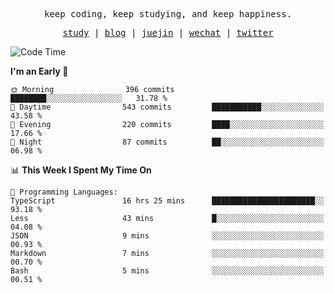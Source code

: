 <p align="center">
  <samp>
    <span>keep coding, keep studying, and keep happiness.</span>
  </samp>
</p>

<p align="center">
  <samp>
    <a href="https://github.com/ouduidui/fe-study">study</a> |
    <a href="https://deweyou.me">blog</a>  |
    <a href="https://juejin.cn/user/4309700183594366">juejin</a> |
    <a href="https://user-images.githubusercontent.com/54696834/165071004-6509e3f2-90c3-448c-9d92-3da42b0c2021.jpeg">wechat</a> |
    <a href="https://twitter.com/ouduidui">twitter</a>
  </samp>
</p>

<!--START_SECTION:waka-->
![Code Time](http://img.shields.io/badge/Code%20Time-4%2C581%20hrs%2029%20mins-blue)

**I'm an Early 🐤** 

```text
🌞 Morning                396 commits         ████████░░░░░░░░░░░░░░░░░   31.78 % 
🌆 Daytime                543 commits         ███████████░░░░░░░░░░░░░░   43.58 % 
🌃 Evening                220 commits         ████░░░░░░░░░░░░░░░░░░░░░   17.66 % 
🌙 Night                  87 commits          ██░░░░░░░░░░░░░░░░░░░░░░░   06.98 % 
```


📊 **This Week I Spent My Time On** 

```text
💬 Programming Languages: 
TypeScript               16 hrs 25 mins      ███████████████████████░░   93.18 % 
Less                     43 mins             █░░░░░░░░░░░░░░░░░░░░░░░░   04.08 % 
JSON                     9 mins              ░░░░░░░░░░░░░░░░░░░░░░░░░   00.93 % 
Markdown                 7 mins              ░░░░░░░░░░░░░░░░░░░░░░░░░   00.70 % 
Bash                     5 mins              ░░░░░░░░░░░░░░░░░░░░░░░░░   00.51 % 
```


<!--END_SECTION:waka-->
